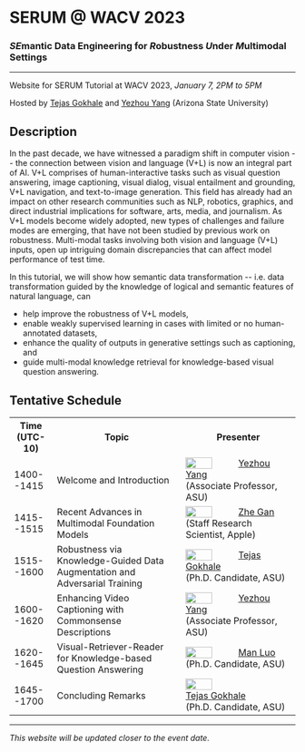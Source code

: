 # SERUM @ WACV 2023
### *SE*mantic Data Engineering for *R*obustness *U*nder *M*ultimodal Settings
---
Website for SERUM Tutorial at WACV 2023, *January 7, 2PM to 5PM* 

Hosted by [Tejas Gokhale](https://www.tejasgokhale.com/) and [Yezhou Yang](https://yezhouyang.engineering.asu.edu/) (Arizona State University)

## Description
In the past decade, we have witnessed a paradigm shift in computer vision -- the connection between vision and language (V+L) is now an integral part of AI.
V+L comprises of human-interactive tasks such as visual question answering, image captioning, visual dialog, visual entailment and grounding, V+L navigation, and text-to-image generation.
This field has already had an impact on other research communities such as NLP, robotics, graphics, and direct industrial implications for software, arts, media, and journalism.
As V+L models become widely adopted, new types of challenges and failure modes are emerging, that have not been studied by previous work on robustness.
Multi-modal tasks involving both vision and language (V+L) inputs, open up intriguing domain discrepancies that can affect model performance of test time.

In this tutorial, we will show how semantic data transformation -- i.e. data transformation guided by the knowledge of logical and semantic features of natural language, can 
- help improve the robustness of V+L models,
- enable weakly supervised learning in cases with limited or no human-annotated datasets,
- enhance the quality of outputs in generative settings such as captioning, and 
- guide multi-modal knowledge retrieval for knowledge-based visual question answering.

## Tentative Schedule
<table>
	<tr>
		<th width="15%"> Time (UTC-10) </th>
		<th width="45%"> Topic </th>
		<th> Presenter </th>
	</tr>
	<tr>
		<td> 1400--1415 </td>
		<td> Welcome and Introduction </td>
		<td valign="center"> 
			<img style="float: left;" src="https://test-fac-yezhou-yang.pantheonsite.io/wp-content/uploads/2018/07/CIDSE-Yezhou-Yang-Lab-MAC0089a-small.jpg" width="50%"/>   
			<div halign="center" valign="center"><a href="https://yezhouyang.engineering.asu.edu/">Yezhou Yang</a> <br/>(Associate Professor, ASU)</div>
		</td>
	</tr>
	<tr>
		<td> 1415--1515 </td>
		<td> Recent Advances in Multimodal Foundation Models </td>
		<td valign="center"> 
			<img style="float: left;" src="https://zhegan27.github.io/images/Zhe_new.jpg" width="50%"/>
			<div halign="center" valign="center"><a href="https://zhegan27.github.io">Zhe Gan</a> <br/> (Staff Research Scientist, Apple)</div>
		</td>
	</tr>
	<tr>
		<td> 1515--1600 </td>
		<td> Robustness via Knowledge-Guided Data Augmentation and Adversarial Training </td>
		<td valign="center"> 
			<img style="float: left;" src="https://www.tejasgokhale.com/images/tg_brickyard.jpg" width="50%"/>
			<div halign="center" valign="center"> <a href="https://www.tejasgokhale.com">Tejas Gokhale</a> <br/> (Ph.D. Candidate, ASU) </div>
		</td>
	</tr>
	<tr>
		<td> 1600--1620 </td>
		<td> Enhancing Video Captioning with Commonsense Descriptions </td>
		<td valign="center">
			<img style="float: left;" src="https://test-fac-yezhou-yang.pantheonsite.io/wp-content/uploads/2018/07/CIDSE-Yezhou-Yang-Lab-MAC0089a-small.jpg" width="50%"/>
			<div halign="center" valign="center"><a href="https://yezhouyang.engineering.asu.edu/">Yezhou Yang</a> <br/> (Associate Professor, ASU) </div>
		</td>
	</tr>
	<tr>
		<td> 1620--1645 </td>
		<td> Visual-Retriever-Reader for Knowledge-based Question Answering </td>
		<td valign="center">
			<img style="float: left;" src="https://luomancs.github.io/images/manluo.jpeg" width="50%"/>
			<div halign="center" valign="center"><a href="https://luomancs.github.io">Man Luo</a> <br/> (Ph.D. Candidate, ASU) </div>
		</td>
	</tr>
	<tr>
		<td> 1645--1700 </td> 
		<td> Concluding Remarks</td>
		<td valign="center">
			<img src="https://www.tejasgokhale.com/images/tg_brickyard.jpg" width="50%"/>
			<div halign="center" valign="center"><a href="https://www.tejasgokhale.com">Tejas Gokhale</a> <br/> (Ph.D. Candidate, ASU) </div>
		</td>
	</tr>
</table>



---
*This website will be updated closer to the event date.*
